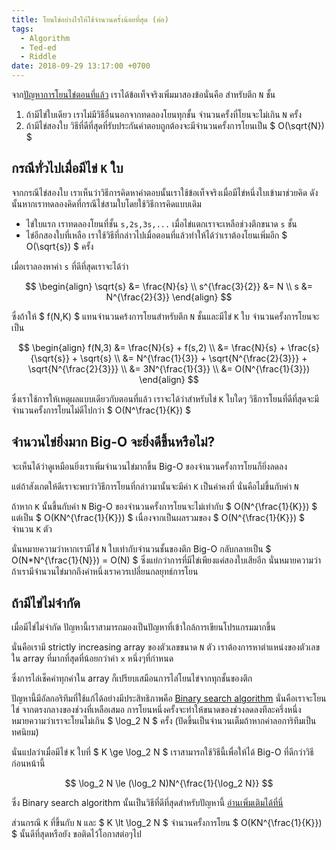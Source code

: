 ```yaml
---
title: โยนไข่อย่างไรให้ใช้จำนวนครั้งน้อยที่สุด (ต่อ)
tags:
  - Algorithm
  - Ted-ed
  - Riddle
date: 2018-09-29 13:17:00 +0700
---
```


จาก[ปัญหาการโยนไข่ตอนที่แล้ว][previous] เราได้ข้อเท็จจริงเพิ่มมาสองข้อนั่นคือ สำหรับตึก `N` ชั้น

1. ถ้ามีไข่ใบเดียว เราไม่มีวิธีอื่นนอกจากทดลองโยนทุกชั้น จำนวนครั้งที่โยนจะไม่เกิน `N` ครั้ง
2. ถ้ามีไข่สองใบ วิธีที่ดีที่สุดที่รับประกันคำตอบถูกต้องจะมีจำนวนครั้งการโยนเป็น $ O(\sqrt{N}) $

กรณีทั่วไปเมื่อมีไข่ `K` ใบ
----

จากกรณีไข่สองใบ เราเห็นว่าวิธีการคิดหาคำตอบนั้นเราใช้ข้อเท็จจริงเมื่อมีไข่หนึ่งใบเข้ามาช่วยคิด
ดังนั้นหากเราทดลองคิดที่กรณีไข่สามใบโดยใช้วิธีการคิดแบบเดิม

- ไข่ใบแรก เราทดลองโยนที่ชั้น `s,2s,3s,...` เมื่อไข่แตกเราจะเหลือช่วงตึกขนาด `s` ชั้น
- ไข่อีกสองใบที่เหลือ เราใช้วิธีที่กล่าวไปเมื่อตอนที่แล้วทำให้ได้ว่าเราต้องโยนเพิ่มอีก $ O(\sqrt{s}) $ ครั้ง

เมื่อเราลองหาค่า `s` ที่ดีที่สุดเราจะได้ว่า

$$ 
\begin{align}
    \sqrt{s}          &=    \frac{N}{s}   \\
    s^{\frac{3}{2}}   &=    N             \\
    s                 &=    N^{\frac{2}{3}}
\end{align}
$$

ซึ่งถ้าให้ $ f(N,K) $ แทนจำนวนคร้งการโยนสำหรับตึก `N` ชั้นและมีไข่ `K` ใบ จำนวนครั้งการโยนจะเป็น

$$ 
\begin{align}
    f(N,3) &=  \frac{N}{s} + f(s,2) \\
           &=  \frac{N}{s} + \frac{s}{\sqrt{s}} + \sqrt{s} \\
           &=  N^{\frac{1}{3}} + \sqrt{N^{\frac{2}{3}}} +  \sqrt{N^{\frac{2}{3}}} \\
           &=  3N^{\frac{1}{3}} \\
           &=  O(N^{\frac{1}{3}})
\end{align}
$$

ซึ่งเราใช้การให้เหตุผลแบบเดียวกับตอนที่แล้ว เราจะได้ว่าสำหรับไข่ `K` ใบใดๆ 
วิธีการโยนที่ดีที่สุดจะมีจำนวนครั้งการโยนไม่ดีไปกว่า $ O(N^\frac{1}{K}) $

จำนวนไข่ยิ่งมาก Big-O จะยิ่งดีขึ้นหรือไม่?
----

จะเห็นได้ว่าดูเหมือนยิ่งเราเพิ่มจำนวนไข่มากขึ้น Big-O ของจำนวนครั้งการโยนก็ยิ่งลดลง

แต่ถ้าสังเกตให้ดีเราจะพบว่าวิธีการโยนที่กล่าวมานั้นจะมีค่า `K` เป็นค่าคงที่ นั่นคือไม่ขึ้นกับค่า `N` 

ถ้าหาก `K` นั้นขึ้นกับค่า `N` Big-O ของจำนวนครั้งการโยนจะไม่เท่ากับ $ O(N^{\frac{1}{K}}) $
แต่เป็น $ O(KN^{\frac{1}{K}}) $ เนื่องจากเป็นผลรวมของ $ O(N^{\frac{1}{K}}) $ จำนวน `K` ตัว

นั่นหมายความว่าหากเรามีไข่ `N` ใบเท่ากับจำนวนชั้นของตึก Big-O กลับกลายเป็น 
$ O(N*N^{\frac{1}{N}}) = O(N) $ ซึ่งแย่กว่าการที่มีไข่เพียงแค่สองใบเสียอีก
นั่นหมายความว่าถ้าเรามีจำนวนไข่มากถึงค่าหนึ่งเราควรเปลี่ยนกลยุทธ์การโยน

ถ้ามีไข่ไม่จำกัด
----

เมื่อมีไข่ไม่จำกัด ปัญหานี้เราสามารถมองเป็นปัญหาที่เข้าใกล้การเขียนโปรแกรมมากขึ้น

นั่นคือเรามี strictly increasing array ของตัวเลขขนาด `N` ตัว
เราต้องการหาตำแหน่งของตัวเลขใน array ที่มากที่สุดที่น้อยกว่าค่า `x` หนึ่งๆที่กำหนด

ซึ่งการไล่เช็คค่าทุกค่าใน array ก็เปรียบเสมือนการไล่โยนไข่จากทุกชั้นของตึก

ปัญหานี้มีอัลกอริทึมที่ใช้แก้ได้อย่างมีประสิทธิภาพคือ [Binary search algorithm][binary] นั่นคือเราจะโยนไข่
จากตรงกลางของช่วงที่เหลือเสมอ การโยนหนึ่งครั้งจะทำให้ขนาดของช่วงลดลงทีละครึ่งหนึ่ง
หมายความว่าเราจะโยนไม่เกิน $ \log_2 N $ ครั้ง (ปัดขึ้นเป็นจำนวนเต็มถ้าหากค่าลอการิทึมเป็นทศนิยม)

นั่นแปลว่าเมื่อมีไข่ `K` ใบที่ $ K \ge \log_2 N $ เราสามารถใช้วิธีนี้เพื่อให้ได้ Big-O ที่ดีกว่าวิธีก่อนหน้านี้

$$
  \log_2 N \le (\log_2 N)N^{\frac{1}{\log_2 N}}
$$

ซึ่ง Binary search algorithm นั้นเป็นวิธีที่ดีที่สุดสำหรับปัญหานี้ [อ่านเพิ่มเติมได้ที่นี่][optimal]

ส่วนกรณี `K` ที่ขึ้นกับ `N` และ $ K \lt \log_2 N $ จำนวนครั้งการโยน $ O(KN^{\frac{1}{K}}) $ นั้นดีที่สุดหรือยัง ขอติดไว้โอกาสต่อๆไป

[previous]: /2018/09/29/throw-some-eggs.html
[binary]: //en.wikipedia.org/wiki/Binary_search_algorithm
[optimal]: //stackoverflow.com/questions/7578709/is-binary-search-optimal-in-worst-case
